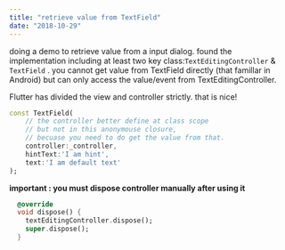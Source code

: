```yaml
---
title: "retrieve value from TextField"
date: "2018-10-29"
---
```


doing a demo to retrieve value from a input dialog. found the implementation including at least two key class:`TextEditingController` & `TextField` . you cannot get value from TextField directly (that famillar in Android) but can only access the value/event from TextEditingController.

Flutter has divided the view and controller strictly. that is nice!

```dart
const TextField(
    // the controller better define at class scope 
    // but not in this anonymouse closure, 
    // becuase you need to do get the value from that.
    controller:_controller, 
    hintText:'I am hint',
    text:'I am default text'
);
```

**important : you must dispose controller manually after using it**

```dart
  @override
  void dispose() {
    textEditingController.dispose();
    super.dispose();
  }
```
